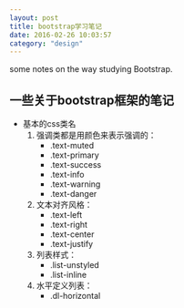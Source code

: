 ```yaml
---
layout: post
title: bootstrap学习笔记
date: 2016-02-26 10:03:57
category: "design"
---
```


some notes on the way studying Bootstrap.

一些关于bootstrap框架的笔记
---------------------------
- 基本的css类名
	1. 强调类都是用颜色来表示强调的：
		- .text-muted
		- .text-primary
		- .text-success
		- .text-info
		- .text-warning
		- .text-danger
	2. 文本对齐风格：
		- .text-left
		- .text-right
		- .text-center
		- .text-justify
	3. 列表样式：
		- .list-unstyled
		- .list-inline
	4. 水平定义列表：
		- .dl-horizontal